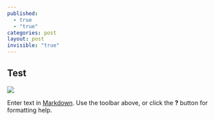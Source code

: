 ```yaml
---
published: 
  - true
  - "true"
categories: post
layout: post
invisible: "true"
---
```


## Test

![](/_posts/8620016823_a3bd8e54df_h-1.jpg)


Enter text in [Markdown](http://daringfireball.net/projects/markdown/). Use the toolbar above, or click the **?** button for formatting help.
